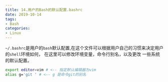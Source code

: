 ```yaml
---
title: 14.用户的Bash的默认配置.bashrc
date: 2019-10-14
tags:
- Bash
categories:
- Linux
---
```


`~/.bashrc`是用户的`bash`默认配置,在这个文件可以根据用户自己的习惯来决定用户的`shell`环境如何， 在这里可以修改环境变量，命令行别名，以及更改
一些系统的默认配置。
``` bash
export editor=vim # <-- 指定默认编辑器为vim
alias g='git ' # <-- g 是命令git的别名
```


